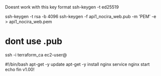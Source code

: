Doesnt work with this key format
ssh-keygen -t ed25519


ssh-keygen -t rsa -b 4096
ssh-keygen -f api1_nocira_web.pub -m 'PEM' -e > api1_nocira_web.pem

# dont use .pub
ssh -i terraform_ca  ec2-user@<ip-address>



#!/bin/bash
apt-get -y update
apt-get -y install nginx
service nginx start
echo fin v1.00!
